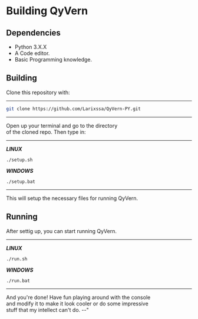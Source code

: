 # Building QyVern

## Dependencies

* Python 3.X.X
* A Code editor.
* Basic Programming knowledge.

## Building

Clone this repository with:

---

``` sh
git clone https://github.com/Larixssa/QyVern-PY.git
```

---

Open up your terminal and go to the directory\
of the cloned repo. Then type in:

---

***LINUX***
```
./setup.sh
```

***WINDOWS***
```
./setup.bat
```

---

This will setup the necessary files for running QyVern.

## Running

After settig up, you can start running QyVern.

---

***LINUX***
```
./run.sh
```

***WINDOWS***
```
./run.bat
```

---

And you're done! Have fun playing around with the console\
and modify it to make it look cooler or do some impressive\
stuff that my intellect can't do. --"